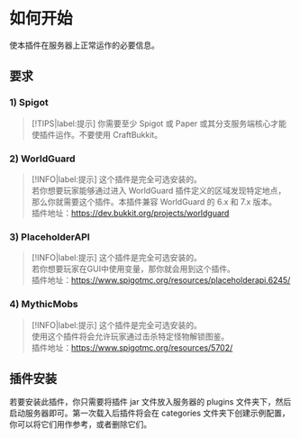 # 如何开始
使本插件在服务器上正常运作的必要信息。

## 要求

### 1) Spigot

> [!TIPS|label:提示]
> 你需要至少 Spigot 或 Paper 或其分支服务端核心才能使插件运作。不要使用 CraftBukkit。

### 2) WorldGuard

> [!INFO|label:提示]
> 这个插件是完全可选安装的。    
> 若你想要玩家能够通过进入 WorldGuard 插件定义的区域发现特定地点，那么你就需要这个插件。本插件兼容 WorldGuard 的 6.x 和 7.x 版本。    
> 插件地址：https://dev.bukkit.org/projects/worldguard

### 3) PlaceholderAPI

> [!INFO|label:提示]
> 这个插件是完全可选安装的。    
> 若你想要玩家在GUI中使用变量，那你就会用到这个插件。    
> 插件地址：https://www.spigotmc.org/resources/placeholderapi.6245/

### 4) MythicMobs

> [!INFO|label:提示]
> 这个插件是完全可选安装的。    
> 使用这个插件将会允许玩家通过击杀特定怪物解锁图鉴。    
> 插件地址：https://www.spigotmc.org/resources/5702/

## 插件安装

若要安装此插件，你只需要将插件 jar 文件放入服务器的 plugins 文件夹下，然后启动服务器即可。第一次载入后插件将会在 categories 文件夹下创建示例配置，你可以将它们用作参考，或者删除它们。